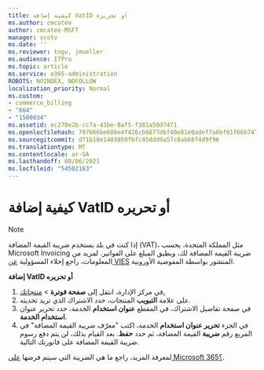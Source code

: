 ```yaml
---
title: كيفية إضافة VatID أو تحريره
ms.author: cmcatee
author: cmcatee-MSFT
manager: scotv
ms.date: ''
ms.reviewer: tugu, jmueller
ms.audience: ITPro
ms.topic: article
ms.service: o365-administration
ROBOTS: NOINDEX, NOFOLLOW
localization_priority: Normal
ms.custom:
- commerce_billing
- "664"
- "1500034"
ms.assetid: ec278e2b-cc7a-43be-8af5-f381a50d7471
ms.openlocfilehash: 797666be608e4f426cb6077dbf40e81e0adef7a6bf01f66b74722274a01c42c7
ms.sourcegitcommit: d71b18e1403859fbfc45ddd9a57c8ab68f4d9f96
ms.translationtype: MT
ms.contentlocale: ar-SA
ms.lasthandoff: 08/06/2021
ms.locfileid: "54502163"
---
```

# <a name="how-to-add-or-edit-a-vatid"></a>كيفية إضافة VatID أو تحريره

> [!NOTE]
> إذا كنت في بلد يستخدم ضريبة القيمة المضافة (VAT)، مثل المملكة المتحدة، يحسب Microsoft Invoicing ضريبة القيمة المضافة لك، ويطبق المبلغ على الفواتير. لمزيد من المعلومات، راجع إخلاء المسؤولية [عن VIES](https://go.microsoft.com/fwlink/p/?LinkID=841741) المنشور بواسطة المفوضية الأوروبية.

**إضافة VatID أو تحريره**

1. في مركز الإدارة، انتقل إلى **صفحة فوترة** \> [منتجاتك.](https://go.microsoft.com/fwlink/p/?linkid=842054)
2. على علامة **التبويب** المنتجات، حدد الاشتراك الذي تريد تحديثه.
3. في صفحة تفاصيل الاشتراك، في المقطع **عنوان استخدام** الخدمة، حدد تحرير عنوان **استخدام الخدمة**.
4. في الجزء **تحرير عنوان استخدام** الخدمة، اكتب "معرّف ضريبة القيمة المضافة" في المربع رقم **ضريبة** القيمة المضافة، ثم حدد **حفظ**. بعد القيام بذلك، لن يتم دفع رسوم ضريبة القيمة المضافة على فاتورتك التالية.

لمعرفة المزيد، راجع ما هي الضريبة التي سيتم فرضها [على Microsoft 365؟](/microsoft-365/commerce/billing-and-payments/tax-information#what-tax-will-i-be-charged).